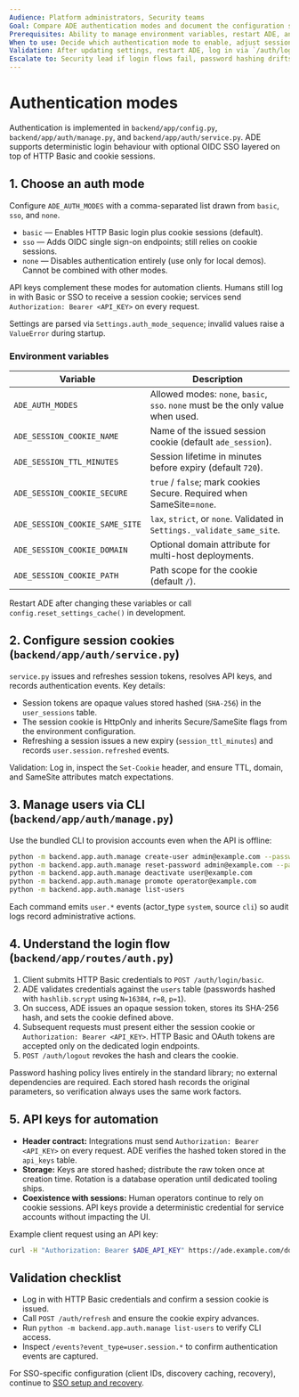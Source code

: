 ```yaml
---
Audience: Platform administrators, Security teams
Goal: Compare ADE authentication modes and document the configuration steps for each, including session management.
Prerequisites: Ability to manage environment variables, restart ADE, and provision user accounts.
When to use: Decide which authentication mode to enable, adjust session cookie settings, or review password handling.
Validation: After updating settings, restart ADE, log in via `/auth/login/basic`, and confirm sessions behave as documented.
Escalate to: Security lead if login flows fail, password hashing drifts from policy, or unauthenticated access becomes possible unexpectedly.
---
```


# Authentication modes

Authentication is implemented in `backend/app/config.py`, `backend/app/auth/manage.py`, and `backend/app/auth/service.py`. ADE supports deterministic login behaviour with optional OIDC SSO layered on top of HTTP Basic and cookie sessions.

## 1. Choose an auth mode

Configure `ADE_AUTH_MODES` with a comma-separated list drawn from `basic`, `sso`, and `none`.

- `basic` — Enables HTTP Basic login plus cookie sessions (default).
- `sso` — Adds OIDC single sign-on endpoints; still relies on cookie sessions.
- `none` — Disables authentication entirely (use only for local demos). Cannot be combined with other modes.

API keys complement these modes for automation clients. Humans still log in with Basic or SSO to receive a session cookie; services send `Authorization: Bearer <API_KEY>` on every request.

Settings are parsed via `Settings.auth_mode_sequence`; invalid values raise a `ValueError` during startup.

### Environment variables

| Variable | Description |
| --- | --- |
| `ADE_AUTH_MODES` | Allowed modes: `none`, `basic`, `sso`. `none` must be the only value when used. |
| `ADE_SESSION_COOKIE_NAME` | Name of the issued session cookie (default `ade_session`). |
| `ADE_SESSION_TTL_MINUTES` | Session lifetime in minutes before expiry (default `720`). |
| `ADE_SESSION_COOKIE_SECURE` | `true` / `false`; mark cookies Secure. Required when SameSite=`none`. |
| `ADE_SESSION_COOKIE_SAME_SITE` | `lax`, `strict`, or `none`. Validated in `Settings._validate_same_site`. |
| `ADE_SESSION_COOKIE_DOMAIN` | Optional domain attribute for multi-host deployments. |
| `ADE_SESSION_COOKIE_PATH` | Path scope for the cookie (default `/`). |

Restart ADE after changing these variables or call `config.reset_settings_cache()` in development.

## 2. Configure session cookies (`backend/app/auth/service.py`)

`service.py` issues and refreshes session tokens, resolves API keys, and records authentication events. Key details:

- Session tokens are opaque values stored hashed (`SHA-256`) in the `user_sessions` table.
- The session cookie is HttpOnly and inherits Secure/SameSite flags from the environment configuration.
- Refreshing a session issues a new expiry (`session_ttl_minutes`) and records `user.session.refreshed` events.

Validation: Log in, inspect the `Set-Cookie` header, and ensure TTL, domain, and SameSite attributes match expectations.

## 3. Manage users via CLI (`backend/app/auth/manage.py`)

Use the bundled CLI to provision accounts even when the API is offline:

```bash
python -m backend.app.auth.manage create-user admin@example.com --password change-me --role admin
python -m backend.app.auth.manage reset-password admin@example.com --password another-secret
python -m backend.app.auth.manage deactivate user@example.com
python -m backend.app.auth.manage promote operator@example.com
python -m backend.app.auth.manage list-users
```

Each command emits `user.*` events (actor_type `system`, source `cli`) so audit logs record administrative actions.

## 4. Understand the login flow (`backend/app/routes/auth.py`)

1. Client submits HTTP Basic credentials to `POST /auth/login/basic`.
2. ADE validates credentials against the `users` table (passwords hashed with `hashlib.scrypt` using `N=16384`, `r=8`, `p=1`).
3. On success, ADE issues an opaque session token, stores its SHA-256 hash, and sets the cookie defined above.
4. Subsequent requests must present either the session cookie or `Authorization: Bearer <API_KEY>`. HTTP Basic and OAuth tokens are accepted only on the dedicated login endpoints.
5. `POST /auth/logout` revokes the hash and clears the cookie.

Password hashing policy lives entirely in the standard library; no external dependencies are required. Each stored hash records the original parameters, so verification always uses the same work factors.

## 5. API keys for automation

- **Header contract:** Integrations must send `Authorization: Bearer <API_KEY>` on every request. ADE verifies the hashed token stored in the `api_keys` table.
- **Storage:** Keys are stored hashed; distribute the raw token once at creation time. Rotation is a database operation until dedicated tooling ships.
- **Coexistence with sessions:** Human operators continue to rely on cookie sessions. API keys provide a deterministic credential for service accounts without impacting the UI.

Example client request using an API key:

```bash
curl -H "Authorization: Bearer $ADE_API_KEY" https://ade.example.com/documents
```

## Validation checklist

- Log in with HTTP Basic credentials and confirm a session cookie is issued.
- Call `POST /auth/refresh` and ensure the cookie expiry advances.
- Run `python -m backend.app.auth.manage list-users` to verify CLI access.
- Inspect `/events?event_type=user.session.*` to confirm authentication events are captured.

For SSO-specific configuration (client IDs, discovery caching, recovery), continue to [SSO setup and recovery](./sso-setup.md).
